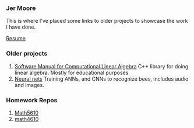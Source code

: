 
### Jer Moore

This is where I've placed some links to older projects to showcase the work I have done. 

[Resume](https://thedegreeisalie.github.io/resume.pdf)

### Older projects 
1. [Software Manual for Computational Linear Algebra](https://thedegreeisalie.github.io/Math5610/softwareManual/) C++ library for doing linear algebra. Mostly for educational purposes 
2. [Neural nets](https://thedegreeisalie.github.io/cs5600/) Training ANNs, and CNNs to recognize bees, includes audio and images. <!-- 3. [Broken link]() Data Science project -->

### Homework Repos

1. [Math5610](https://thedegreeisalie.github.io/Math5610)
2. [math4610](https://thedegreeisalie.github.io/math4610)
